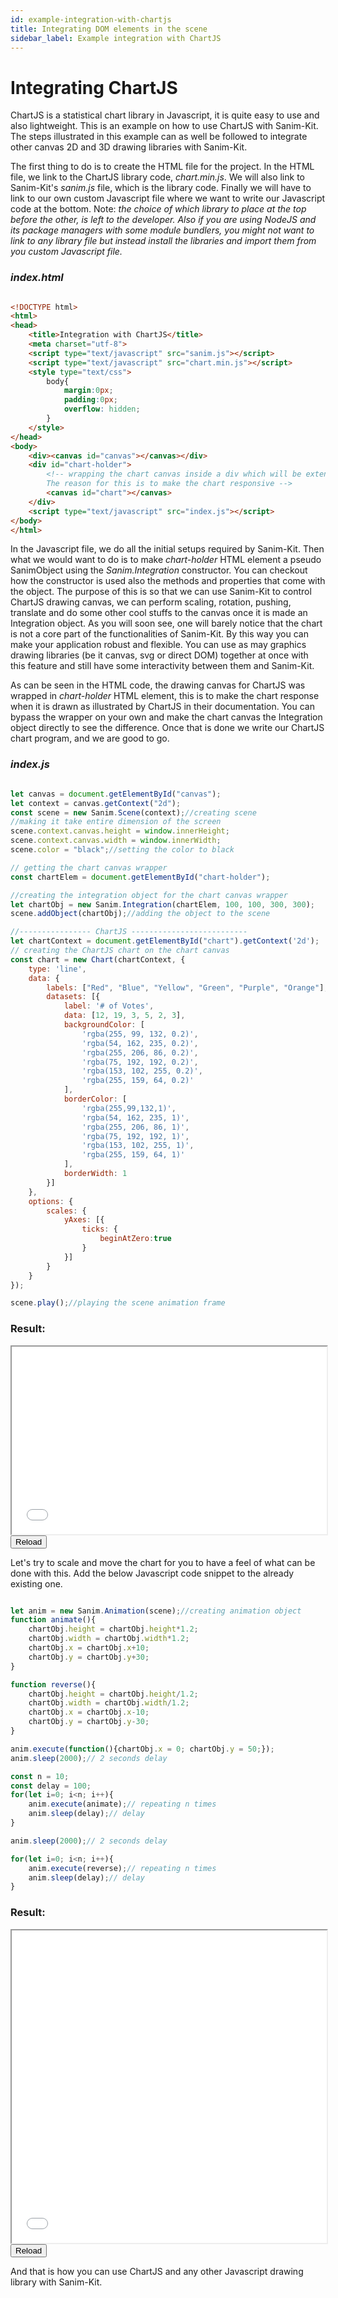 ```yaml
---
id: example-integration-with-chartjs
title: Integrating DOM elements in the scene
sidebar_label: Example integration with ChartJS
---
```



# Integrating ChartJS
ChartJS is a statistical chart library in Javascript, it is quite easy to use and also lightweight. This is an example on how to use ChartJS with Sanim-Kit. The steps illustrated in this example can as well be followed to integrate other canvas 2D and 3D drawing libraries with Sanim-Kit.

The first thing to do is to create the HTML file for the project. In the HTML file, we link to the ChartJS library code, *chart.min.js*. We will also link to Sanim-Kit's *sanim.js* file, which is the library code. Finally we will have to link to our own custom Javascript file where we want to write our Javascript code at the bottom.
Note: *the choice of which library to place at the top before the other, is left to the developer. Also if you are using NodeJS and its package managers with some module bundlers, you might not want to link to any library file but instead install the libraries and import them from you custom Javascript file.*

### *index.html*

```html

<!DOCTYPE html>
<html>
<head>
	<title>Integration with ChartJS</title>
	<meta charset="utf-8">
	<script type="text/javascript" src="sanim.js"></script>
	<script type="text/javascript" src="chart.min.js"></script>
	<style type="text/css">
		body{
			margin:0px;
			padding:0px;
			overflow: hidden;
		}
	</style>
</head>
<body>
	<div><canvas id="canvas"></canvas></div>
	<div id="chart-holder">
		<!-- wrapping the chart canvas inside a div which will be extended to an integration object
		The reason for this is to make the chart responsive -->
		<canvas id="chart"></canvas>
	</div>
	<script type="text/javascript" src="index.js"></script>
</body>
</html>
```
In the Javascript file, we do all the initial setups required by Sanim-Kit. Then what we would want to do is to make *chart-holder* HTML element a pseudo SanimObject using the *Sanim.Integration* constructor. You can checkout how the constructor is used also the methods and properties that come with the object. The purpose of this is so that we can use Sanim-Kit to control ChartJS drawing canvas, we can perform scaling, rotation, pushing, translate and do some other cool stuffs to the canvas once it is made an Integration object. As you will soon see, one will barely notice that the chart is not a core part of the functionalities of Sanim-Kit. By this way you can make your application robust and flexible. You can use as may graphics drawing libraries (be it canvas, svg or direct DOM) together at once with this feature and still have some interactivity between them and Sanim-Kit.

As can be seen in the HTML code, the drawing canvas for ChartJS was wrapped in *chart-holder* HTML element, this is to make the chart response when it is drawn as illustrated by ChartJS in their documentation. You can bypass the wrapper on your own and make the chart canvas the Integration object directly to see the difference. Once that is done we write our ChartJS chart program, and we are good to go.

### *index.js*

```js

let canvas = document.getElementById("canvas");
let context = canvas.getContext("2d");
const scene = new Sanim.Scene(context);//creating scene
//making it take entire dimension of the screen
scene.context.canvas.height = window.innerHeight;
scene.context.canvas.width = window.innerWidth;
scene.color = "black";//setting the color to black

// getting the chart canvas wrapper
const chartElem = document.getElementById("chart-holder");

//creating the integration object for the chart canvas wrapper
let chartObj = new Sanim.Integration(chartElem, 100, 100, 300, 300);
scene.addObject(chartObj);//adding the object to the scene

//---------------- ChartJS --------------------------
let chartContext = document.getElementById("chart").getContext('2d');
// creating the ChartJS chart on the chart canvas
const chart = new Chart(chartContext, {
    type: 'line',
    data: {
        labels: ["Red", "Blue", "Yellow", "Green", "Purple", "Orange"],
        datasets: [{
            label: '# of Votes',
            data: [12, 19, 3, 5, 2, 3],
            backgroundColor: [
                'rgba(255, 99, 132, 0.2)',
                'rgba(54, 162, 235, 0.2)',
                'rgba(255, 206, 86, 0.2)',
                'rgba(75, 192, 192, 0.2)',
                'rgba(153, 102, 255, 0.2)',
                'rgba(255, 159, 64, 0.2)'
            ],
            borderColor: [
                'rgba(255,99,132,1)',
                'rgba(54, 162, 235, 1)',
                'rgba(255, 206, 86, 1)',
                'rgba(75, 192, 192, 1)',
                'rgba(153, 102, 255, 1)',
                'rgba(255, 159, 64, 1)'
            ],
            borderWidth: 1
        }]
    },
    options: {
        scales: {
            yAxes: [{
                ticks: {
                    beginAtZero:true
                }
            }]
        }
    }
});

scene.play();//playing the scene animation frame


```
### Result:
<iframe src="/demo/example-integration-with-chartjs/index.html" id="demo-frame-1" style="width:100%; height: 300px; background-color: black;"></iframe><br/>
<button onclick="document.getElementById('demo-frame-1').contentDocument.location.reload(true);">Reload</button>

Let's try to scale and move the chart for you to have a feel of what can be done with this. Add the below Javascript code snippet to the already existing one.


```js

let anim = new Sanim.Animation(scene);//creating animation object
function animate(){
    chartObj.height = chartObj.height*1.2; 
    chartObj.width = chartObj.width*1.2;
    chartObj.x = chartObj.x+10;
    chartObj.y = chartObj.y+30;
}

function reverse(){
    chartObj.height = chartObj.height/1.2; 
    chartObj.width = chartObj.width/1.2;
    chartObj.x = chartObj.x-10;
    chartObj.y = chartObj.y-30;
}

anim.execute(function(){chartObj.x = 0; chartObj.y = 50;});
anim.sleep(2000);// 2 seconds delay

const n = 10;
const delay = 100;
for(let i=0; i<n; i++){
    anim.execute(animate);// repeating n times
    anim.sleep(delay);// delay
}

anim.sleep(2000);// 2 seconds delay

for(let i=0; i<n; i++){
    anim.execute(reverse);// repeating n times
    anim.sleep(delay);// delay
}
```
### Result:
<iframe src="/demo/example-integration-with-chartjs/animate-chart.html" id="demo-frame-2" style="width:100%; height: 500px; background-color: black;"></iframe><br/>
<button onclick="document.getElementById('demo-frame-2').contentDocument.location.reload(true);">Reload</button>

And that is how you can use ChartJS and any other Javascript drawing library with Sanim-Kit.
